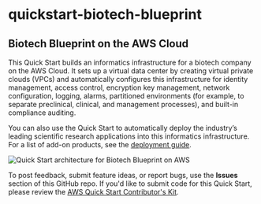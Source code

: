 # quickstart-biotech-blueprint
## Biotech Blueprint on the AWS Cloud

This Quick Start builds an informatics infrastructure for a biotech company on the AWS Cloud. It sets up a virtual data center by creating virtual private clouds (VPCs) and automatically configures this infrastructure for identity management, access control, encryption key management, network configuration, logging, alarms, partitioned environments (for example, to separate preclinical, clinical, and management processes), and built-in compliance auditing.  

You can also use the Quick Start to automatically deploy the industry’s leading scientific research applications into this informatics infrastructure. For a list of add-on products, see the [deployment guide](https://s3.amazonaws.com/aws-quickstart/quickstart-biotech-blueprint/doc/biotech-blueprint-on-the-aws-cloud.pdf).

![Quick Start architecture for Biotech Blueprint on AWS](https://d1.awsstatic.com/partner-network/QuickStart/datasheets/biotech-blueprint-core-template-architecture.eb969ce9dd4273c1bf05c2192c249f8d79506507.png)

To post feedback, submit feature ideas, or report bugs, use the **Issues** section of this GitHub repo.
If you'd like to submit code for this Quick Start, please review the [AWS Quick Start Contributor's Kit](https://aws-quickstart.github.io/). 
